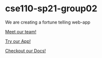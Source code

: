 # cse110-sp21-group02
We are creating a fortune telling web-app

[Meet our team!](admin/team.md)

[Try our App!](https://cse110-sp23-group02.github.io/cse110-sp23-group02/source/index.html)

[Checkout our Docs!](docs/jsdoc/index.html)
